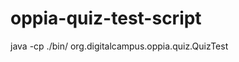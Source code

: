 oppia-quiz-test-script
===========================

java -cp ./bin/ org.digitalcampus.oppia.quiz.QuizTest

